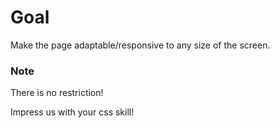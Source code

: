 # Goal

Make the page adaptable/responsive to any size of the screen.

### Note

There is no restriction!

Impress us with your css skill!
